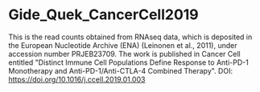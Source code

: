 # Gide_Quek_CancerCell2019
This is the read counts obtained from RNAseq data, which is deposited in the European Nucleotide Archive (ENA) (Leinonen et al., 2011), under accession number PRJEB23709. The work is published in Cancer Cell entitled "Distinct Immune Cell Populations Define Response to Anti-PD-1 Monotherapy and Anti-PD-1/Anti-CTLA-4 Combined Therapy".
DOI: https://doi.org/10.1016/j.ccell.2019.01.003
